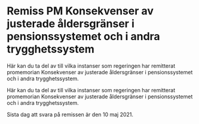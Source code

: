 # Remiss PM Konsekvenser av justerade åldersgränser i pensionssystemet och i andra trygghetssystem

Här kan du ta del av till vilka instanser som regeringen har remitterat promemorian Konsekvenser av justerade åldersgränser i pensionssystemet och i andra trygghetssystem.

Här kan du ta del av till vilka instanser som regeringen har remitterat promemorian Konsekvenser av justerade åldersgränser i pensionssystemet och i andra trygghetssystem.

Sista dag att svara på remissen är den 10 maj 2021.
